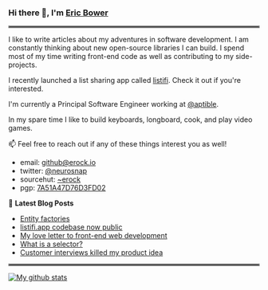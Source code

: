 ### Hi there 👋, I'm [Eric Bower](https://erock.io)

<hr style="border:2px solid gray"> </hr>

I like to write articles about my adventures in software development.  I am
constantly thinking about new open-source libraries I can build. I spend most
of my time writing front-end code as well as contributing to my side-projects.

I recently launched a list sharing app called [listifi](https://listifi.app).
Check it out if you're interested.

I'm currently a Principal Software Engineer working at
[@aptible](https://github.com/aptible).

In my spare time I like to build keyboards, longboard, cook, and play video
games.

📫 Feel free to reach out if any of these things interest you as well!

- email: <a href="mailto:github@erock.io">github@erock.io</a>
- twitter: [@neurosnap](https://twitter.com/neurosnap)
- sourcehut: [~erock](https://git.sr.ht/~erock)
- pgp: [7A51A47D76D3FD02](https://erock.io/publickey.txt)

📕 **Latest Blog Posts**

<!-- BLOG-POST-LIST:START -->
- [Entity factories](https://erock.io/2021/04/14/entity-factories.html)
- [listifi.app codebase now public](https://erock.io/2021/04/07/listifi-code-now-public.html)
- [My love letter to front-end web development](https://erock.io/2021/03/27/my-love-letter-to-front-end-web-development.html)
- [What is a selector?](https://erock.io/2021/02/24/what-is-a-selector.html)
- [Customer interviews killed my product idea](https://erock.io/2021/01/31/customer-interviews-killed-my-product-idea.html)
<!-- BLOG-POST-LIST:END -->

<hr style="border:2px solid gray"> </hr>

[![My github stats](https://github-readme-stats.vercel.app/api?username=neurosnap&show_icons=true)](https://github.com/neurosnap)
